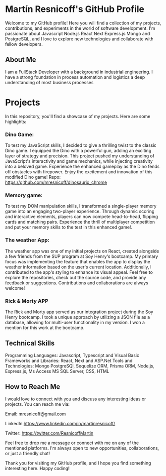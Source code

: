 # Martín Resnicoff's GitHub Profile
Welcome to my GitHub profile! Here you will find a collection of my projects, contributions, and experiments in the world of software development. I'm passionate about Javascript Node.js React Next Express.js Mongo and PostgreSQL, and I love to explore new technologies and collaborate with fellow developers.

## About Me
I am a FullStack Developer with a background in industrial engineering. I have a strong foundation in process automation and logistics a deep understanding of most business processes

# Projects
In this repository, you'll find a showcase of my projects. Here are some highlights:

### Dino Game:
To test my JavaScript skills, I decided to give a thrilling twist to the classic Dino game. I equipped the Dino with a powerful gun, adding an exciting layer of strategy and precision. This project pushed my understanding of JavaScript's interactivity and game mechanics, while injecting creativity into a beloved game. Experience the enhanced gameplay as the Dino fends off obstacles with firepower. Enjoy the excitement and innovation of this modified Dino game!
Repo: https://github.com/mresnicoff/dinosaurio_chrome

### Memory game:
To test my DOM manipulation skills, I transformed a single-player memory game into an engaging two-player experience. Through dynamic scoring and interactive elements, players can now compete head-to-head, flipping cards and matching pairs. Experience the thrill of multiplayer competition and put your memory skills to the test in this enhanced game!.

### The weather App:
The weather app was one of my initial projects on React, created alongside a few friends from the SUP program at Soy Henry's bootcamp. My primary focus was implementing the feature that enables the app to display the weather information based on the user's current location. Additionally, I contributed to the app's styling to enhance its visual appeal.
Feel free to explore the repositories, check out the source code, and provide any feedback or suggestions. Contributions and collaborations are always welcome!

### Rick & Morty APP
The Rick and Morty app served as our integration project during the Soy Henry bootcamp. I took a unique approach by utilizing a JSON file as a database, allowing for multi-user functionality in my version. I won a mention for this work at the bootcamp.

## Technical Skills
Programming Languages: Javascript, Typescript  and Visual Basic 
Frameworks and Libraries: React, Next and ASP.Net
Tools and Technologies: Mongo PostgreSQl, Sequelize ORM, Prisma ORM, Node.js, Express.js, Ms Access MS SQL Server, CSS, HTML
## How to Reach Me
I would love to connect with you and discuss any interesting ideas or projects. You can reach me via:

Email: mresnicoff@gmail.com

LinkedIn:https://www.linkedin.com/in/martinresnicoff/

Twitter: https://twitter.com/ResnicoffMartin

Feel free to drop me a message or connect with me on any of the mentioned platforms. I'm always open to new opportunities, collaborations, or just a friendly chat!

Thank you for visiting my GitHub profile, and I hope you find something interesting here. Happy coding!

